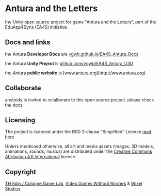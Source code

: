 # Antura and the Letters

the Unity open source project for game "Antura and the Letters", part of the EduApp4Syria (EA4S) initiative.

## Docs and links

the Antura **Developer Docs** are [vgwb.github.io/EA4S_Antura_Docs](https://vgwb.github.io/EA4S_Antura_Docs/)

the Antura **Unity Project** is [github.com/vgwb/EA4S_Antura_U3D](https://github.com/vgwb/EA4S_Antura_U3D/)

the Antura **public website** is [www.antura.org](http://www.antura.org)

## Collaborate

anybody is invited to colalborate to this open source project.
please check the docs

## Licensing

The project is licensed under the BSD 2-clause "Simplified" License [read here](LICENSE.md)

Unless mentioned otherwise, all art and media assets (images, 3D models, animations, sounds, musics) are distributed under the [Creative Commons Attribution 4.0 International](http://creativecommons.org/licenses/by/4.0/) license.

## Copyright

[TH Köln / Cologne Game Lab](http://www.colognegamelab.de/), [Video Games Without Borders](http://vgwb.org) & [Wixel Studios](www.wixelstudios.com)

